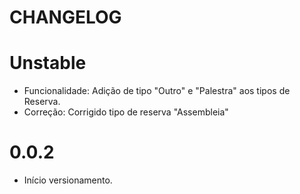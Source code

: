 # CHANGELOG

# Unstable
* Funcionalidade: Adição de tipo "Outro" e "Palestra" aos tipos de Reserva.
* Correção: Corrigido tipo de reserva "Assembleia"

# 0.0.2
* Início versionamento.
